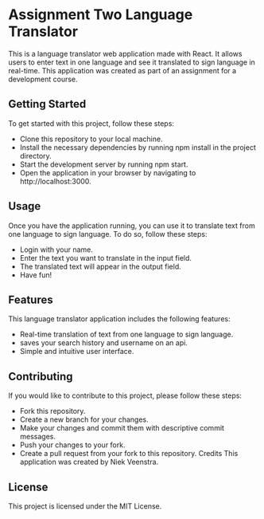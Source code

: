 # Assignment Two Language Translator

This is a language translator web application made with React. It allows users to enter text in one language and see it translated to sign language in real-time. This application was created as part of an assignment for a development course.

## Getting Started

To get started with this project, follow these steps:

- Clone this repository to your local machine.
- Install the necessary dependencies by running npm install in the project directory.
- Start the development server by running npm start.
- Open the application in your browser by navigating to http://localhost:3000.

## Usage

Once you have the application running, you can use it to translate text from one language to sign language. To do so, follow these steps:

- Login with your name.
- Enter the text you want to translate in the input field.
- The translated text will appear in the output field.
- Have fun!

## Features

This language translator application includes the following features:

- Real-time translation of text from one language to sign language.
- saves your search history and username on an api.
- Simple and intuitive user interface.

## Contributing

If you would like to contribute to this project, please follow these steps:

- Fork this repository.
- Create a new branch for your changes.
- Make your changes and commit them with descriptive commit messages.
- Push your changes to your fork.
- Create a pull request from your fork to this repository.
  Credits
  This application was created by Niek Veenstra.

## License

This project is licensed under the MIT License.
